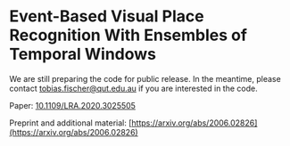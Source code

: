 # Event-Based Visual Place Recognition With Ensembles of Temporal Windows
We are still preparing the code for public release. In the meantime, please contact tobias.fischer@qut.edu.au if you are interested in the code.

Paper: [10.1109/LRA.2020.3025505](http://doi.org/10.1109/LRA.2020.3025505)

Preprint and additional material: [https://arxiv.org/abs/2006.02826](https://arxiv.org/abs/2006.02826)
